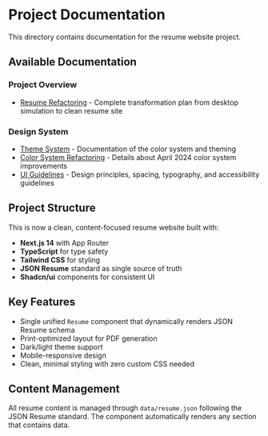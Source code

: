 # Project Documentation

This directory contains documentation for the resume website project.

## Available Documentation

### Project Overview
- [Resume Refactoring](resume-refactoring.md) - Complete transformation plan from desktop simulation to clean resume site

### Design System
- [Theme System](theme.md) - Documentation of the color system and theming
- [Color System Refactoring](color-system-refactoring.md) - Details about April 2024 color system improvements
- [UI Guidelines](ui-guidelines.md) - Design principles, spacing, typography, and accessibility guidelines

## Project Structure

This is now a clean, content-focused resume website built with:
- **Next.js 14** with App Router
- **TypeScript** for type safety
- **Tailwind CSS** for styling
- **JSON Resume** standard as single source of truth
- **Shadcn/ui** components for consistent UI

## Key Features

- Single unified `Resume` component that dynamically renders JSON Resume schema
- Print-optimized layout for PDF generation
- Dark/light theme support
- Mobile-responsive design
- Clean, minimal styling with zero custom CSS needed

## Content Management

All resume content is managed through `data/resume.json` following the JSON Resume standard. The component automatically renders any section that contains data.